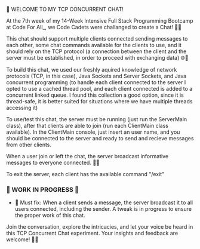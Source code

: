 📡 WELCOME TO MY TCP CONCURRENT CHAT!

At the 7th week of my 14-Week Intensive Full Stack Programming Bootcamp at Code For All_, we Code Cadets were challanged to create a Chat! 💬🚀

This chat should support multiple clients connected sending messages to each other, some chat commands available for the clients to use, and it should rely on the TCP protocol
(a connection between the client and the server must be established, in order to proceed with exchanging data) 🌐🤝

To build this chat, we used our freshly aquired knowledge of network protocols (TCP, in this case), Java Sockets and Server Sockets, and Java concurrent programming
(to handle each client connected to the server I opted to use a cached thread pool, and each client connected is added to a concurrent linked queue. I found this collection
a good option, since it is thread-safe, it is better suited for situations where we have multiple threads accessing it)

To use/test this chat, the server must be running (just run the ServerMain class), after that clients are able to join (run each ClientMain class available).
In the ClientMain console, just insert an user name, and you should be connected to the server and ready to send and recieve messages from other clients.

When a user join or left the chat, the server broadcast informative messages to everyone connected. 🎉🔗

To exit the server, each client has the available command "/exit"

### 🚧 WORK IN PROGRESS 🚧 ###

- 🔧 Must fix: When a client sends a message, the server broadcast it to all users connected, including the sender. A tweak is in progress to ensure the proper
work of this chat.

Join the conversation, explore the intricacies, and let your voice be heard in this TCP Concurrent Chat experiment. Your insights and feedback are welcome! 🚀💬

